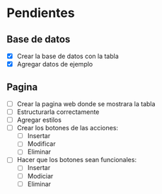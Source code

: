 # Pendientes

## Base de datos

- [X] Crear la base de datos con la tabla
- [X] Agregar datos de ejemplo

## Pagina

- [ ] Crear la pagina web donde se mostrara la tabla
- [ ] Estructurarla correctamente
- [ ] Agregar estilos
- [ ] Crear los botones de las acciones:
    - [ ] Insertar
    - [ ] Modificar
    - [ ] Eliminar
- [ ] Hacer que los botones sean funcionales:
    - [ ] Insertar
    - [ ] Modiciar
    - [ ] Eliminar
